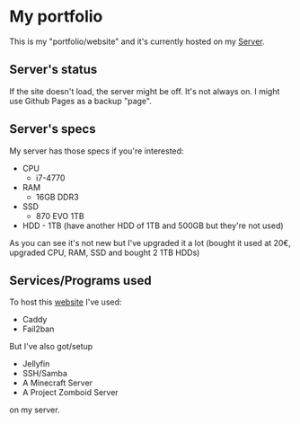 # My portfolio

This is my "portfolio/website" and it's currently hosted on my [Server](https://nicolanapa.duckdns.org).

## Server's status

If the site doesn't load, the server might be off. 
It's not always on.
I might use Github Pages as a backup "page".

## Server's specs

My server has those specs if you're interested:

-   CPU
    -   i7-4770
-   RAM
    -   16GB DDR3
-   SSD
    -   870 EVO 1TB
-   HDD - 1TB (have another HDD of 1TB and 500GB but they're not used)

As you can see it's not new but I've upgraded it a lot (bought it used at 20€, upgraded CPU, RAM, SSD and bought 2 1TB HDDs)

## Services/Programs used

To host this [website](https://nicolanapa.duckdns.org) I've used:

-   Caddy
-   Fail2ban

But I've also got/setup

-   Jellyfin
-   SSH/Samba
-   A Minecraft Server
-   A Project Zomboid Server

on my server.
